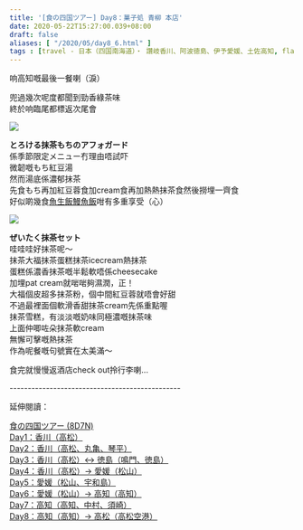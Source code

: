 ```yaml
---
title: '[食の四国ツアー] Day8：菓子処 青柳 本店'
date: 2020-05-22T15:27:00.039+08:00
draft: false
aliases: [ "/2020/05/day8_6.html" ]
tags : [travel - 日本（四国南海道）・ 讚岐香川、阿波徳島、伊予愛媛、土佐高知, flavor - 螞蟻族]
---
```


响高知嘅最後一餐喇（淚）

兜過幾次呢度都聞到勁香綠茶味 \
終於响臨尾都標返次尾會 

![](/images/shikoku8h.jpg)

**とろける抹茶もちのアフォガード** \
係季節限定メニュー冇理由唔試吓 \
微韌嘅もち紅豆湯 \
然而湯底係濃郁抹茶 \
先食もち再加紅豆蓉食加cream食再加熱熱抹茶食然後撈埋一齊食 \
好似啲幾食[魚生飯](https://www.hidie.net/2013/10/day3_9005.html)[鰻魚飯](https://www.hidie.net/2015/09/go-go-nagoya-day2.html)咁有多重享受（心）

![](/images/shikoku8h1.jpg)

**ぜいたく抹茶セット** \
哇哇哇好抹茶呢～ \
抹茶大福抹茶蛋糕抹茶icecream熱抹茶 \
蛋糕係濃香抹茶嘅半鬆軟唔係cheesecake \
加埋pat cream就啱啱夠濕潤，正！ \
大福個皮超多抹茶粉，個中間紅豆蓉就唔會好甜 \
不過最裡面個軟滑香甜抹茶cream先係重點喔 \
抹茶雪糕，有淡淡嘅奶味同極濃嘅抹茶味 \
上面仲唧咗朵抹茶軟cream \
無懈可擊嘅熱抹茶 \
作為呢餐嘅句號實在太美滿～
  

食完就慢慢返酒店check out拎行李喇...

  

\-----------------------------------------------  
  

延伸閱讀：

[食の四国ツアー (8D7N)](https://www.hidie.net/2020/05/8d7n.html)  
[Day1：香川（高松）](https://www.hidie.net/2017/08/day1.html)  
[Day2：香川（高松、丸亀、琴平）](https://www.hidie.net/2017/08/day2.html)  
[Day3：香川（高松）↔ 徳島（鳴門、徳島）](https://www.hidie.net/2017/08/day3.html)  
[Day4：香川（高松）→ 愛媛（松山）](https://www.hidie.net/2017/08/day4.html)  
[Day5：愛媛（松山、宇和島）](https://www.hidie.net/2017/08/day5.html)  
[Day6：愛媛（松山）→ 高知（高知）](https://www.hidie.net/2017/08/day6.html)  
[Day7：高知（高知、中村、須崎）](https://www.hidie.net/2017/08/day7.html)  
[Day8：高知（高知）→ 高松（高松空港）](https://www.hidie.net/2017/08/day8.html)